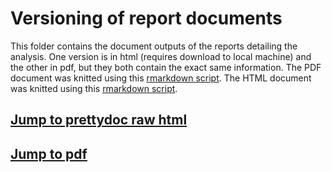 # Versioning of report documents
This folder contains the document outputs of the reports detailing the analysis. One version is in html (requires download to local machine) and the other in pdf, but they both contain the exact same information.
The PDF document was knitted using this [rmarkdown script](https://github.com/cosmin-ticu/homework_codesANDmore_Coding1_MScBA/blob/master/Task2_Cosmin-Covid-Assignment/codes/cosmin_covid_analysis_report_pdf.Rmd).
The HTML document was knitted using this [rmarkdown script](https://github.com/cosmin-ticu/homework_codesANDmore_Coding1_MScBA/blob/master/Task2_Cosmin-Covid-Assignment/codes/cosmin_covid_analysis_report.Rmd).
## [Jump to prettydoc raw html](https://github.com/cosmin-ticu/homework_codesANDmore_Coding1_MScBA/blob/master/Task2_Cosmin-Covid-Assignment/docs/cosmin_covid_analysis_report.html)
## [Jump to pdf](https://github.com/cosmin-ticu/homework_codesANDmore_Coding1_MScBA/blob/master/Task2_Cosmin-Covid-Assignment/docs/cosmin_covid_analysis_report_pdf.pdf)

